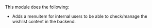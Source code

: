 This module does the following:

- Adds a menuitem for internal users to be able to check/manage the
  wishlist content in the backend.

